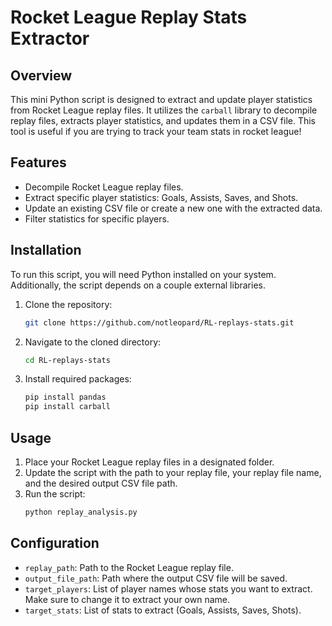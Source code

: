 
# Rocket League Replay Stats Extractor

## Overview
This mini Python script is designed to extract and update player statistics from Rocket League replay files. It utilizes the `carball` library to decompile replay files, extracts player statistics, and updates them in a CSV file. This tool is useful if you are trying to track your team stats in rocket league!

## Features
- Decompile Rocket League replay files.
- Extract specific player statistics: Goals, Assists, Saves, and Shots.
- Update an existing CSV file or create a new one with the extracted data.
- Filter statistics for specific players.

## Installation
To run this script, you will need Python installed on your system. Additionally, the script depends on a couple external libraries.

1. Clone the repository:
   ```bash
   git clone https://github.com/notleopard/RL-replays-stats.git
   ```
2. Navigate to the cloned directory:
   ```bash
   cd RL-replays-stats
   ```
3. Install required packages:
   ```bash
   pip install pandas
   pip install carball
   ```

## Usage
1. Place your Rocket League replay files in a designated folder.
2. Update the script with the path to your replay file, your replay file name, and the desired output CSV file path.
3. Run the script:
   ```bash
   python replay_analysis.py
   ```

## Configuration
- `replay_path`: Path to the Rocket League replay file.
- `output_file_path`: Path where the output CSV file will be saved.
- `target_players`: List of player names whose stats you want to extract. Make sure to change it to extract your own name.
- `target_stats`: List of stats to extract (Goals, Assists, Saves, Shots).

